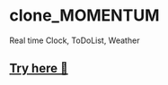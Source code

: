 # clone_MOMENTUM

Real time Clock, ToDoList, Weather

## [Try here 🤙](sanholee.github.io/clone_momentum/)

